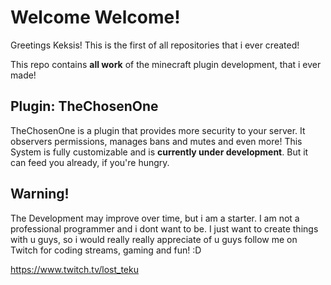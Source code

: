 # Welcome Welcome!
Greetings Keksis! This is the first of all repositories that i ever created!

This repo contains **all work** of the minecraft plugin development, that i ever made!

## Plugin: TheChosenOne
TheChosenOne is a plugin that provides more security to your server. It observers permissions, manages bans and mutes and even more!
This System is fully customizable and is **currently under development**.
But it can feed you already, if you're hungry.

## Warning!
The Development may improve over time, but i am a starter. I am not a professional programmer and i dont want to be. I just want to create things with u guys, so i would really really appreciate of u guys follow me on Twitch for 
coding streams, gaming and fun! :D

https://www.twitch.tv/lost_teku
